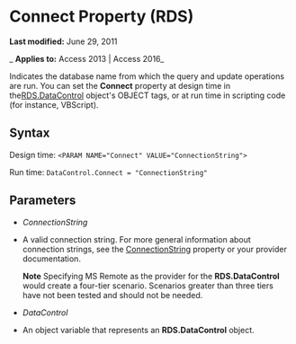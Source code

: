 
# Connect Property (RDS)

 **Last modified:** June 29, 2011

 _ **Applies to:** Access 2013 | Access 2016_



Indicates the database name from which the query and update operations are run.
You can set the  **Connect** property at design time in the[RDS.DataControl](ac430669-7628-696c-c036-b5d35405d788.md) object's OBJECT tags, or at run time in scripting code (for instance, VBScript).

## Syntax

Design time:  `<PARAM NAME="Connect" VALUE="ConnectionString">`

Run time:  `DataControl.Connect = "ConnectionString"`


## Parameters


-  _ConnectionString_
    
- A valid connection string. For more general information about connection strings, see the [ConnectionString](c67a7daf-258f-d99d-6475-a4aa98d1e99d.md) property or your provider documentation.
    
     **Note**  Specifying MS Remote as the provider for the  **RDS.DataControl** would create a four-tier scenario. Scenarios greater than three tiers have not been tested and should not be needed.
-  _DataControl_
    
- An object variable that represents an  **RDS.DataControl** object.
    

